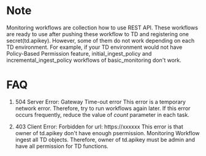 # Note
Monitoring workflows are collection how to use REST API.
These workflows are ready to use after pushing these workflow to TD and registering one secret(td.apikey).
However, some of them do not work depending on each TD environment.
For example, if your TD environment would not have Policy-Based Permission feature, initial_ingest_policy and incremental_ingest_policy workflows of basic_monitoring don't work.

# FAQ
1. 504 Server Error: Gateway Time-out error
This error is a temporary network error.
Therefore, try to run workflows again later.
If this error occurs frequently, reduce the value of *count* parameter in each task.

2. 403 Client Error: Forbidden for url: https://xxxxxx
This error is that owner of td.apikey don't have enough psermission.
Monitoring Workflow ingest all TD objects.
Therefore, owner of td.apikey must be admin and have all permission for TD functions.